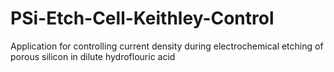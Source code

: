 # PSi-Etch-Cell-Keithley-Control
Application for controlling current density during electrochemical etching of porous silicon in dilute hydroflouric acid

